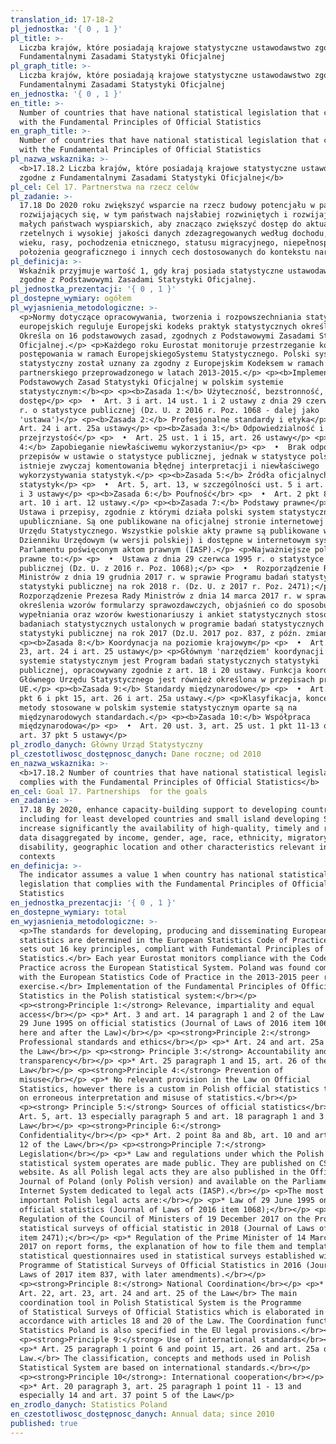 ```yaml
---
translation_id: 17-18-2
pl_jednostka: '{ 0 , 1 }'
pl_title: >-
  Liczba krajów, które posiadają krajowe statystyczne ustawodawstwo zgodne z
  Fundamentalnymi Zasadami Statystyki Oficjalnej
pl_graph_title: >-
  Liczba krajów, które posiadają krajowe statystyczne ustawodawstwo zgodne z
  Fundamentalnymi Zasadami Statystyki Oficjalnej
en_jednostka: '{ 0 , 1 }'
en_title: >-
  Number of countries that have national statistical legislation that complies
  with the Fundamental Principles of Official Statistics
en_graph_title: >-
  Number of countries that have national statistical legislation that complies
  with the Fundamental Principles of Official Statistics
pl_nazwa_wskaznika: >-
  <b>17.18.2 Liczba krajów, które posiadają krajowe statystyczne ustawodawstwo
  zgodne z Fundamentalnymi Zasadami Statystyki Oficjalnej</b>
pl_cel: Cel 17. Partnerstwa na rzecz celów
pl_zadanie: >-
  17.18 Do 2020 roku zwiększyć wsparcie na rzecz budowy potencjału w państwach
  rozwijających się, w tym państwach najsłabiej rozwiniętych i rozwijających się
  małych państwach wyspiarskich, aby znacząco zwiększyć dostęp do aktualnych,
  rzetelnych i wysokiej jakości danych zdezagregowanych według dochodu, płci,
  wieku, rasy, pochodzenia etnicznego, statusu migracyjnego, niepełnosprawności,
  położenia geograficznego i innych cech dostosowanych do kontekstu narodowego
pl_definicja: >-
  Wskaźnik przyjmuje wartość 1, gdy kraj posiada statystyczne ustawodawstwo
  zgodne z Podstawowymi Zasadami Statystyki Oficjalnej.
pl_jednostka_prezentacji: '{ 0 , 1 }'
pl_dostepne_wymiary: ogółem
pl_wyjasnienia_metodologiczne: >-
  <p>Normy dotyczące opracowywania, tworzenia i rozpowszechniania statystyk
  europejskich reguluje Europejski kodeks praktyk statystycznych określa.
  Określa on 16 podstawowych zasad, zgodnych z Podstawowymi Zasadami Statystyki
  Oficjalnej.</p> <p>Każdego roku Eurostat monitoruje przestrzeganie kodeksu
  postępowania w ramach EuropejskiegoSystemu Statystycznego. Polski system
  statystyczny został uznany za zgodny z Europejskim Kodeksem w ramach przeglądu
  partnerskiego przeprowadzonego w latach 2013-2015.</p> <p><b>Implementacja
  Podstawowych Zasad Statystyki Oficjalnej w polskim systemie
  statystycznym:</b><p> <p><b>Zasada 1:</b> Użyteczność, bezstronność, równy
  dostęp</p> <p>  •  Art. 3 i art. 14 ust. 1 i 2 ustawy z dnia 29 czerwca 1995
  r. o statystyce publicznej (Dz. U. z 2016 r. Poz. 1068 - dalej jako
  'ustawa')</p> <p><b>Zasada 2:</b> Profesjonalne standardy i etyka</p> <p>  • 
  Art. 24 i art. 25a ustawy</p> <p><b>Zasada 3:</b> Odpowiedzialność i
  przejrzystość</p> <p>  •  Art. 25 ust. 1 i 15, art. 26 ustawy</p> <p><b>Zasada
  4:</b> Zapobieganie niewłaściwemu wykorzystaniu</p> <p>  •  Brak odpowiednich
  przepisów w ustawie o statystyce publicznej, jednak w statystyce polskiej
  istnieje zwyczaj komentowania błędnej interpretacji i niewłaściwego
  wykorzystywania statystyk.</p> <p><b>Zasada 5:</b> Źródła oficjalnych
  statystyk</p> <p>  •  Art. 5, art. 13, w szczególności ust. 5 i art. 18 ust. 1
  i 3 ustawy</p> <p><b>Zasada 6:</b> Poufność</br> <p>  •  Art. 2 pkt 8a i 8b,
  art. 10 i art. 12 ustawy.</p> <p><b>Zasada 7:</b> Podstawy prawne</p> <p>  • 
  Ustawa i przepisy, zgodnie z którymi działa polski system statystyczny, są
  upubliczniane. Są one publikowane na oficjalnej stronie internetowej Głównego
  Urzędu Statystycznego. Wszystkie polskie akty prawne są publikowane w
  Dzienniku Urzędowym (w wersji polskiej) i dostępne w internetowym systemie
  Parlamentu poświęconym aktom prawnym (IASP).</p> <p>Najważniejsze polskie akty
  prawne to:</p> <p>  •  Ustawa z dnia 29 czerwca 1995 r. o statystyce
  publicznej (Dz. U. z 2016 r. Poz. 1068);</p> <p>  •  Rozporządzenie Rady
  Ministrów z dnia 19 grudnia 2017 r. w sprawie Programu badań statystycznych
  statystyki publicznej na rok 2018 r. (Dz. U. z 2017 r. Poz. 2471);</p> <p>  • 
  Rozporządzenie Prezesa Rady Ministrów z dnia 14 marca 2017 r. w sprawie
  określenia wzorów formularzy sprawozdawczych, objaśnień co do sposobu ich
  wypełniania oraz wzorów kwestionariuszy i ankiet statystycznych stosowanych w
  badaniach statystycznych ustalonych w programie badań statystycznych
  statystyki publicznej na rok 2017 (Dz.U. 2017 poz. 837, z późn. zmianami).</p>
  <p><b>Zasada 8:</b> Koordynacja na poziomie krajowym</p> <p>  •  Art. 22, art.
  23, art. 24 i art. 25 ustawy</p> <p>Głównym 'narzędziem' koordynacji w polskim
  systemie statystycznym jest Program badań statystycznych statystyki
  publicznej, opracowywany zgodnie z art. 18 i 20 ustawy. Funkcja koordynacjna
  Głównego Urzędu Statystycznego jest również określona w przepisach prawnych
  UE.</p> <p><b>Zasada 9:</b> Standardy międzynarodowe</p> <p>  •  Art. 25 ust.1
  pkt 6 i pkt 15, art. 26 i art. 25a ustawy.</p> <p>Klasyfikacja, koncepcje i
  metody stosowane w polskim systemie statystycznym oparte są na
  międzynarodowych standardach.</p> <p><b>Zasada 10:</b> Współpraca
  międzynarodowa</p> <p>  •  Art. 20 ust. 3, art. 25 ust. 1 pkt 11-13 oraz 14 i
  art. 37 pkt 5 ustawy</p>
pl_zrodlo_danych: Główny Urząd Statystyczny
pl_czestotliwosc_dostępnosc_danych: Dane roczne; od 2010
en_nazwa_wskaznika: >-
  <b>17.18.2 Number of countries that have national statistical legislation that
  complies with the Fundamental Principles of Official Statistics</b>
en_cel: Goal 17. Partnerships  for the goals
en_zadanie: >-
  17.18 By 2020, enhance capacity-building support to developing countries,
  including for least developed countries and small island developing States, to
  increase significantly the availability of high-quality, timely and reliable
  data disaggregated by income, gender, age, race, ethnicity, migratory status,
  disability, geographic location and other characteristics relevant in national
  contexts
en_definicja: >-
  The indicator assumes a value 1 when country has national statistical
  legislation that complies with the Fundamental Principles of Official
  Statistics
en_jednostka_prezentacji: '{ 0 , 1 }'
en_dostepne_wymiary: total
en_wyjasnienia_metodologiczne: >-
  <p>The standards for developing, producing and disseminating European
  statistics are determined in the European Statistics Code of Practice sets. It
  sets out 16 key principles, compliant with Fundemantal Principles of Official
  Statistics.</br> Each year Eurostat monitors compliance with the Code of
  Practice across the European Statistical System. Poland was found compliant
  with the European Statistics Code of Practice in the 2013-2015 peer review
  exercise.</br> Implementation of the Fundamental Principles of Official
  Statistics in the Polish statistical system:</br></p>
  <p><strong>Principle 1:</strong> Relevance, impartiality and equal
  access</br></p> <p>* Art. 3 and art. 14 paragraph 1 and 2 of the Law of
  29 June 1995 on official statistics (Journal of Laws of 2016 item 1068 -
  here and after the Law)</br></p> <p><strong>Principle 2:</strong>
  Professional standards and ethics</br></p> <p>* Art. 24 and art. 25a of
  the Law</br></p> <p><strong> Principle 3:</strong> Accountability and
  transparency</br></p> <p>* Art. 25 paragraph 1 and 15, art. 26 of the
  Law</br></p> <p><strong>Principle 4:</strong> Prevention of
  misuse</br></p> <p>* No relevant provision in the Law on Official
  Statistics, however there is a custom in Polish official statistics to comment
  on erroneous interpretation and misuse of statistics.</br></p>
  <p><strong> Principle 5:</strong> Sources of official statistics</br> *
  Art. 5, art. 13 especially paragraph 5 and art. 18 paragraph 1 and 3 of the
  Law</br></p> <p><strong>Principle 6:</strong>
  Confidentiality</br></p> <p>* Art. 2 point 8a and 8b, art. 10 and art.
  12 of the Law</br></p> <p><strong>Principle 7:</strong>
  Legislation</br></p> <p>* Law and regulations under which the Polish
  statistical system operates are made public. They are published on CSO Poland
  website. As all Polish legal acts they are also published in the Official
  Journal of Poland (only Polish version) and available on the Parliament
  Internet System dedicated to legal acts (IASP).</br></p> <p>The most
  important Polish legal acts are:</br></p> <p>* Law of 29 June 1995 on
  official statistics (Journal of Laws of 2016 item 1068);</br></p> <p>*
  Regulation of the Council of Ministers of 19 December 2017 on the Programme of
  statistical surveys of official statistic in 2018 (Journal of Laws of 2015
  item 2471);</br></p> <p>* Regulation of the Prime Minister of 14 March
  2017 on report forms, the explanation of how to file them and template
  statistical questionnaires used in statistical surveys established within the
  Programme of Statistical Surveys of Official Statistics in 2016 (Journal of
  Laws of 2017 item 837, with later amendments).</br></p>
  <p><strong>Principle 8:</strong> National Coordination</br></p> <p>*
  Art. 22, art. 23, art. 24 and art. 25 of the Law</br> The main
  coordination tool in Polish Statistical System is the Programme
  of Statistical Surveys of Official Statistics which is elaborated in
  accordance with articles 18 and 20 of the Law. The Coordination function of
  Statistics Poland is also specified in the EU legal provisions.</br></p>
  <p><strong>Principle 9:</strong> Use of international standards</br></p>
  <p>* Art. 25 paragraph 1 point 6 and point 15, art. 26 and art. 25a of the
  Law.</br> The classification, concepts and methods used in Polish
  Statistical System are based on international standards.</br></p>
  <p><strong>Principle 10</strong>: International cooperation</br></p>
  <p>* Art. 20 paragraph 3, art. 25 paragraph 1 point 11 - 13 and
  especially 14 and art. 37 point 5 of the Law</p>
en_zrodlo_danych: Statistics Poland
en_czestotliwosc_dostępnosc_danych: Annual data; since 2010
published: true
---
```

